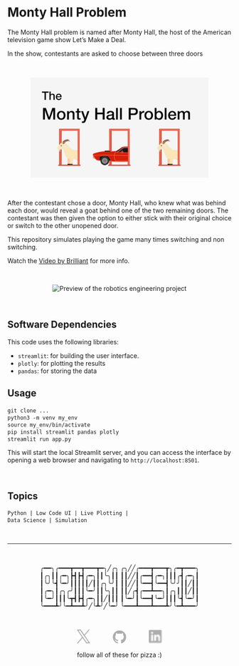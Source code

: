 
# Monty Hall Problem
The Monty Hall problem is named after Monty Hall, the host of the American television game show Let’s Make a Deal. 

In the show, contestants are asked to choose between three doors

&nbsp;

<div align="center"><img src="docs/overview.jpg" width="400" alt="Graphic from Brilliant"></div>

&nbsp;

After the contestant chose a door, Monty Hall, who knew what was behind each door, would reveal a goat behind one of the two remaining doors. The contestant was then given the option to either stick with their original choice or switch to the other unopened door.

This repository simulates playing the game many times switching and non switching.

Watch the [Video by Brilliant](https://www.youtube.com/watch?app=desktop&v=DlphpbxNTLw) for more info.

&nbsp;

<div align="center"><img src="docs/preview.gif" width="800" alt="Preview of the robotics engineering project"></div>

&nbsp;

## Software Dependencies

This code uses the following libraries:
- `streamlit`: for building the user interface.
- `plotly`: for plotting the results
- `pandas`: for storing the data

## Usage
```
git clone ...
python3 -m venv my_env
source my_env/bin/activate
pip install streamlit pandas plotly
streamlit run app.py
```

This will start the local Streamlit server, and you can access the interface by opening a web browser and navigating to `http://localhost:8501`.

&nbsp;

## Topics 
```
Python | Low Code UI | Live Plotting |
Data Science | Simulation
```
&nbsp;

<hr>

&nbsp;

<div align="center">



╭━━╮╭━━━┳━━┳━━━┳━╮╱╭╮        ╭╮╱╱╭━━━┳━━━┳╮╭━┳━━━╮
┃╭╮┃┃╭━╮┣┫┣┫╭━╮┃┃╰╮┃┃        ┃┃╱╱┃╭━━┫╭━╮┃┃┃╭┫╭━╮┃
┃╰╯╰┫╰━╯┃┃┃┃┃╱┃┃╭╮╰╯┃        ┃┃╱╱┃╰━━┫╰━━┫╰╯╯┃┃╱┃┃
┃╭━╮┃╭╮╭╯┃┃┃╰━╯┃┃╰╮┃┃        ┃┃╱╭┫╭━━┻━━╮┃╭╮┃┃┃╱┃┃
┃╰━╯┃┃┃╰┳┫┣┫╭━╮┃┃╱┃┃┃        ┃╰━╯┃╰━━┫╰━╯┃┃┃╰┫╰━╯┃
╰━━━┻╯╰━┻━━┻╯╱╰┻╯╱╰━╯        ╰━━━┻━━━┻━━━┻╯╰━┻━━━╯
  


&nbsp;


<a href="https://twitter.com/BrianJosephLeko"><img src="https://raw.githubusercontent.com/BrianLesko/BrianLesko/main/.socials/svg-grey/x.svg" width="30" alt="X Logo"></a> &nbsp; &nbsp; &nbsp; &nbsp; &nbsp; &nbsp; <a href="https://github.com/BrianLesko"><img src="https://github.com/BrianLesko/BrianLesko/blob/main/.socials/svg-grey/github.svg" width="30" alt="GitHub"></a> &nbsp; &nbsp; &nbsp; &nbsp; &nbsp; &nbsp; <a href="https://www.linkedin.com/in/brianlesko/"><img src="https://raw.githubusercontent.com/BrianLesko/BrianLesko/main/.socials/svg-grey/linkedin.svg" width="30" alt="LinkedIn"></a>

follow all of these for pizza :)

</div>


&nbsp;



